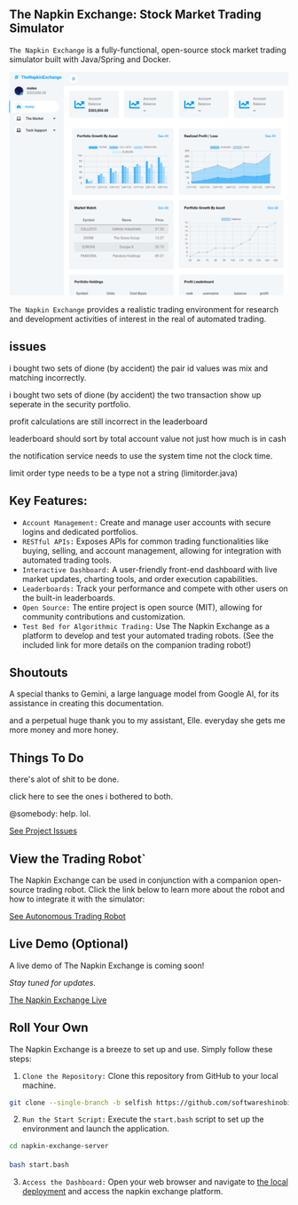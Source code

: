 ## The Napkin Exchange: Stock Market Trading Simulator

`The Napkin Exchange` is a fully-functional, open-source stock market trading simulator built with Java/Spring and Docker.

![The Napkin Exchange](/docs/docs/imagery/cover.png)

`The Napkin Exchange` provides a realistic trading environment for research and development activities of interest in the real of automated trading.

## issues

i bought two sets of dione (by accident) the pair id values was mix and matching incorrectly.

i bought two sets of dione (by accident) the two transaction show up seperate in the security portfolio.

profit calculations are still incorrect in the leaderboard

leaderboard should sort by total account value not just how much is in cash

the notification service needs to use the system time not the clock time.

limit order type needs to be a type not a string (limitorder.java)

## Key Features:

* `Account Management:` Create and manage user accounts with secure logins and dedicated portfolios.
* `RESTful APIs:` Exposes APIs for common trading functionalities like buying, selling, and account management, allowing for integration with automated trading tools.
* `Interactive Dashboard:` A user-friendly front-end dashboard with live market updates, charting tools, and order execution capabilities.
* `Leaderboards:` Track your performance and compete with other users on the built-in leaderboards.
* `Open Source:` The entire project is open source (MIT), allowing for community contributions and customization.
* `Test Bed for Algorithmic Trading:` Use The Napkin Exchange as a platform to develop and test your automated trading robots. (See the included link for more details on the companion trading robot!)

## Shoutouts

A special thanks to Gemini, a large language model from Google AI, for its assistance in creating this documentation. 

and a perpetual huge thank you to my assistant, Elle. everyday she gets me more money and more honey.

## Things To Do

there's alot of shit to be done.

click here to see the ones i bothered to both.

@somebody: help. lol.

[See Project Issues](/docs/project/issues.md)

## View the Trading Robot`

The Napkin Exchange can be used in conjunction with a companion open-source trading robot.  Click the link below to learn more about the robot and how to integrate it with the simulator:

[See Autonomous Trading Robot](https://github.com/softwareshinobi/project-chimba)

## Live Demo (Optional)

A live demo of The Napkin Exchange is coming soon!

*Stay tuned for updates.*

[The Napkin Exchange Live](https://napkinexchange.softwareshinobi.digital)

## Roll Your Own

The Napkin Exchange is a breeze to set up and use. Simply follow these steps:

1. `Clone the Repository:` Clone this repository from GitHub to your local machine.

```bash
git clone --single-branch -b selfish https://github.com/softwareshinobi/napkin-exchange-server
```

2. `Run the Start Script:` Execute the `start.bash` script to set up the environment and launch the application.

```bash
cd napkin-exchange-server

bash start.bash
```

3. `Access the Dashboard:` Open your web browser and navigate to [the local deployment](http://localhost:8888) and access the napkin exchange platform.
